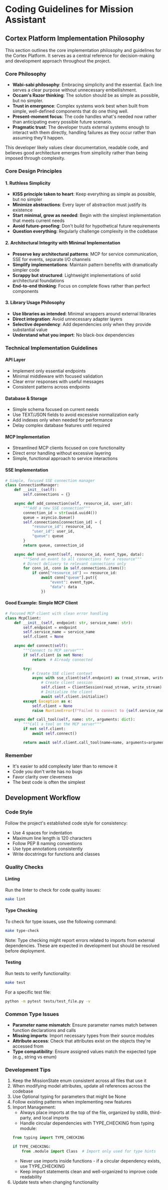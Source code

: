 # Coding Guidelines for Mission Assistant

## Cortex Platform Implementation Philosophy

This section outlines the core implementation philosophy and guidelines for the Cortex Platform. It serves as a central reference for decision-making and development approach throughout the project.

### Core Philosophy

- **Wabi-sabi philosophy**: Embracing simplicity and the essential. Each line serves a clear purpose without unnecessary embellishment.
- **Occam's Razor thinking**: The solution should be as simple as possible, but no simpler.
- **Trust in emergence**: Complex systems work best when built from simple, well-defined components that do one thing well.
- **Present-moment focus**: The code handles what's needed now rather than anticipating every possible future scenario.
- **Pragmatic trust**: The developer trusts external systems enough to interact with them directly, handling failures as they occur rather than assuming they'll happen.

This developer likely values clear documentation, readable code, and believes good architecture emerges from simplicity rather than being imposed through complexity.

### Core Design Principles

#### 1. Ruthless Simplicity

- **KISS principle taken to heart**: Keep everything as simple as possible, but no simpler
- **Minimize abstractions**: Every layer of abstraction must justify its existence
- **Start minimal, grow as needed**: Begin with the simplest implementation that meets current needs
- **Avoid future-proofing**: Don't build for hypothetical future requirements
- **Question everything**: Regularly challenge complexity in the codebase

#### 2. Architectural Integrity with Minimal Implementation

- **Preserve key architectural patterns**: MCP for service communication, SSE for events, separate I/O channels
- **Simplify implementations**: Maintain pattern benefits with dramatically simpler code
- **Scrappy but structured**: Lightweight implementations of solid architectural foundations
- **End-to-end thinking**: Focus on complete flows rather than perfect components

#### 3. Library Usage Philosophy

- **Use libraries as intended**: Minimal wrappers around external libraries
- **Direct integration**: Avoid unnecessary adapter layers
- **Selective dependency**: Add dependencies only when they provide substantial value
- **Understand what you import**: No black-box dependencies

### Technical Implementation Guidelines

#### API Layer

- Implement only essential endpoints
- Minimal middleware with focused validation
- Clear error responses with useful messages
- Consistent patterns across endpoints

#### Database & Storage

- Simple schema focused on current needs
- Use TEXT/JSON fields to avoid excessive normalization early
- Add indexes only when needed for performance
- Delay complex database features until required

#### MCP Implementation

- Streamlined MCP clients focused on core functionality
- Direct error handling without excessive layering
- Simple, functional approach to service interactions

#### SSE Implementation

```python
# Simple, focused SSE connection manager
class ConnectionManager:
    def __init__(self):
        self.connections = {}

    async def add_connection(self, resource_id, user_id):
        """Add a new SSE connection"""
        connection_id = str(uuid.uuid4())
        queue = asyncio.Queue()
        self.connections[connection_id] = {
            "resource_id": resource_id,
            "user_id": user_id,
            "queue": queue
        }
        return queue, connection_id

    async def send_event(self, resource_id, event_type, data):
        """Send an event to all connections for a resource"""
        # Direct delivery to relevant connections only
        for conn_id, conn in self.connections.items():
            if conn["resource_id"] == resource_id:
                await conn["queue"].put({
                    "event": event_type,
                    "data": data
                })
```

#### Good Example: Simple MCP Client

```python
# Focused MCP client with clean error handling
class McpClient:
    def __init__(self, endpoint: str, service_name: str):
        self.endpoint = endpoint
        self.service_name = service_name
        self.client = None

    async def connect(self):
        """Connect to MCP server"""
        if self.client is not None:
            return  # Already connected

        try:
            # Create SSE client context
            async with sse_client(self.endpoint) as (read_stream, write_stream):
                # Create client session
                self.client = ClientSession(read_stream, write_stream)
                # Initialize the client
                await self.client.initialize()
        except Exception as e:
            self.client = None
            raise RuntimeError(f"Failed to connect to {self.service_name}: {str(e)}")

    async def call_tool(self, name: str, arguments: dict):
        """Call a tool on the MCP server"""
        if not self.client:
            await self.connect()

        return await self.client.call_tool(name=name, arguments=arguments)
```

### Remember

- It's easier to add complexity later than to remove it
- Code you don't write has no bugs
- Favor clarity over cleverness
- The best code is often the simplest

## Development Workflow

### Code Style
Follow the project's established code style for consistency:
- Use 4 spaces for indentation
- Maximum line length is 120 characters
- Follow PEP 8 naming conventions
- Use type annotations consistently
- Write docstrings for functions and classes

### Quality Checks

#### Linting
Run the linter to check for code quality issues:
```bash
make lint
```

#### Type Checking
To check for type issues, use the following command:
```bash
make type-check
```

Note: Type checking might report errors related to imports from external dependencies. These are expected in development but should be resolved before deployment.

#### Testing
Run tests to verify functionality:
```bash
make test
```

For a specific test file:
```bash
python -m pytest tests/test_file.py -v
```

### Common Type Issues
- **Parameter name mismatch**: Ensure parameter names match between function declarations and calls
- **Missing imports**: Import necessary types from their source modules
- **Attribute access**: Check that attributes exist on the objects they're accessed from
- **Type compatibility**: Ensure assigned values match the expected type (e.g., string vs enum)

### Development Tips
1. Keep the MissionState enum consistent across all files that use it
2. When modifying model attributes, update all references across the codebase
3. Use Optional typing for parameters that might be None
4. Follow existing patterns when implementing new features
5. Import Management:
   - Always place imports at the top of the file, organized by stdlib, third-party, and local imports
   - Handle circular dependencies with TYPE_CHECKING from typing module:
   ```python
   from typing import TYPE_CHECKING

   if TYPE_CHECKING:
       from .module import Class  # Import only used for type hints
   ```
   - Never use imports inside functions - if a circular dependency exists, use TYPE_CHECKING
   - Keep import statements clean and well-organized to improve code readability
6. Update tests when changing functionality